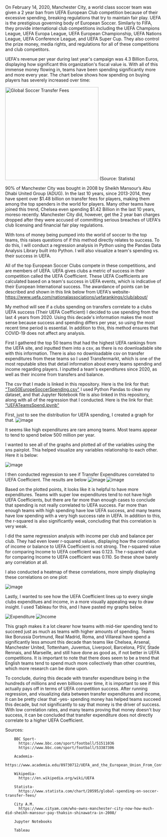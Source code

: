 On February 14, 2020, Manchester City, a world class soccer team was given a 2 year ban from UEFA European Club competition because of their excessive spending, breaking regulations that try to maintain fair play. UEFA is the prestigious governing body of European Soccer. Similarly to FIFA, they provide international club competitions including the UEFA Champions League, UEFA Europa League, UEFA European Championship, UEFA Nations League, UEFA Conference League, and UEFA Super Cup. They also control the prize money, media rights, and regulations for all of these competitions and club competitors.

UEFA's revenue per year during last year's campaign was 4.3 Billion Euros, displaying how significant this organization's fiscal value is. With all of this immense money flowing in, teams have been spending significantly more and more every year. The chart below shows how spending on buying players has severely increased over time:


<img src="https://cdn.statcdn.com/Infographic/images/normal/20595.jpeg" alt="Global Soccer Transfer Fees" width="300"/>
(Source: Statista)


90% of Manchester City was bought in 2008 by Sheikh Mansour’s Abu Dhabi United Group (ADUG). In the last 10 years, since 2013-2014, they have spent over $1.48 billion on transfer fees for players, making them among the top spenders in the world for players. Many other teams have joined this trend, Chelsea even spending $1.42 Billion in the last 10 years, moreso recently. Manchester City did, however, get the 2 year ban charges dropped after they were accused of committing serious breaches of UEFA's club licensing and financial fair play regulations. 

With tons of money being pumped into the world of soccer to the top teams, this raises questions of if this method directly relates to success. To do this, I will conduct a regression analysis in Python using the Pandas Data Analysis Library built into Python. I will also visualize a team's spending vs. their success in UEFA. 

All of the top European Soccer Clubs compete in these competitions, and are members of UEFA. UEFA gives clubs a metric of success in their competition called the UEFA Coefficient. These UEFA Coefficients are calculated based on a team's success in UEFA events, which is indicative of their European International success. The awardance of points can be described and shown in this link below from UEFA's website-
https://www.uefa.com/nationalassociations/uefarankings/club/about/

My method will see if a clubs spending on transfers correlate to a clubs UEFA success (Their UEFA Coefficient)
I decided to use spending from the last 4 years from 2020. Using this decade's information makes the most sense because success and spending differs per year, so using the most recent time period is essential. In addition to this, this method ensures that COVID-19 does not affect any analysis.

First I gathered the top 50 teams that had the highest UEFA rankings from the UEFA site, and inputted them into a csv, as there is no downloadable site with this information. There is also no downloadable csv on transfer expenditures from these teams so I used Transfermarkt, which is one of the most reputable sites that detail information about every teams spending and income regarding players. I inputted a team's expenditures since 2020, as well as their income from transfers and balance. 


The csv that I made is linked in this repository. Here is the link for that: ["Top50EuropeSoccerSpending.csv"](https://github.com/JaydenNPatel/UEFA-Spend-For-Success-Analysis/blob/main/Top50EuropeSoccerSpending.csv) 
I used Python Pandas to clean my dataset, and that Jupyter Notebook file is also linked in this repository, along with all of the regression that I conducted. Here is the link for that: ["UEFATeamsSpend.ipynb"](https://github.com/JaydenNPatel/UEFA-Spend-For-Success-Analysis/blob/main/UEFATeamsSpend.ipynb)




First, just to see the distribution for UEFA spending, I created a graph for that. 
![image](https://github.com/user-attachments/assets/59810a44-40db-41cc-9b50-e47687e7f4c8)

It seems like high expenditures are rare among teams. Most teams appear to tend to spend below 500 million per year.

I wanted to see all of the graphs and plotted all of the variables using the sns pairplot. Thia helped visualize any variables relationship to each other. Here it is below:

![image](https://github.com/user-attachments/assets/1466b04c-e928-4e01-ba18-21e3c7a1a16d)



I then conducted regression to see if Transfer Expenditures correlated to UEFA Coefficient. The results are below
![image](https://github.com/user-attachments/assets/ac1710ad-aa25-4af3-ba3e-011257e6c59f)
![image](https://github.com/user-attachments/assets/e1ea605c-9ede-4f8f-8f21-91476b338a0a)

Based on the plotted points, it looks like it is helpful to have more expenditures. Teams with super low expenditures tend to not have high UEFA Coefficients, but there are far more than enough cases to conclude that spending is not really correlated to UEFA success. Far more than enough teams with high spending have low UEFA success, and many teams have low spending with a very high success rate in UEFA. In addition to this, the r-squared is also significantly weak, concluding that this correlation is very weak.

I did the same regression analysis with income per club and balance per club. They had even lower r-squared values, displaying how the correlation of income or balance to UEFA Coefficient is not strong. The r-squared value for comparing Income to UEFA coefficient was 0.123. The r-squared value for comparing Income to UEFA coefficient was 0.110. So these show barely any correlation at all.


I also conducted a heatmap of these correlations, more simply displaying these correlations on one plot:


![image](https://github.com/user-attachments/assets/3b31743e-e05e-403d-bdf2-9aa913418e29)





Lastly, I wanted to see how the UEFA Coefficient lines up to every single clubs expenditues and income, in a more visually appealing way to draw insight. I used Tableau for this, and I have pasted my graphs below. 

![Expenditure](https://github.com/user-attachments/assets/5edfe9a6-6297-47be-ab84-5c81d1682911)
![Income](https://github.com/user-attachments/assets/f11d04ad-bc64-41da-bf4c-a644cc8b522f)


This graph makes it a lot clearer how teams with mid-tier spending tend to succeed just as much as teams with higher amounts of spending. Teams like Borussia Dortmund, Real Madrid, Roma, and Villareal have spend a significantly less amount this decade than teams like Chelsea, Arsenal, Manchester United, Tottenham, Juventus, Liverpool, Barcelona, PSV, Stade Rennais, and Marseille, and still have done as good as, if not better in UEFA competitions. It is important to note that there does seem to be a trend that English teams tend to spend much more collectively than other countries, which more research can be done upon.

To conclude, during this decade with transfer expenditure being in the hundreds of millions and even billions over time, it is important to see if this actually pays off in terms of UEFA competition success. After running regression, and visualizing data between transfer expenditures and income, it can be pretty clear that -yes- spending money has helped teams succeed this decade, but not significantly to say that money is the driver of success. With low correlation rates, and many teams proving that money doesn't buy success, it can be concluded that transfer expenditure does not directly correlate to a higher UEFA Coefficient. 



Sources:

        BBC Sport-
          https://www.bbc.com/sport/football/51511036
          https://www.bbc.com/sport/football/53387306
          
        Academia-
          https://www.academia.edu/89730712/UEFA_and_the_European_Union_From_Confrontation_to_Co_operation
        
        Wikipedia-
          https://en.wikipedia.org/wiki/UEFA
          
        Statista-
          https://www.statista.com/chart/20595/global-spending-on-soccer-transfer-fees/

        City A.M.
          https://www.cityam.com/who-owns-manchester-city-now-how-much-did-sheikh-mansour-pay-thaksin-shinawatra-in-2008/ 

        Jupyter Notebooks
        
        Tableau
